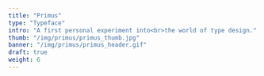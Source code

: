 ```yaml
---
title: "Primus"
type: "Typeface"
intro: "A first personal experiment into<br>the world of type design."
thumb: "/img/primus/primus_thumb.jpg"
banner: "/img/primus/primus_header.gif"
draft: true
weight: 6
---
```

<!-- <div class="row">
    <div class="col-xs-12">
        <img src="/img/primus/primus_header.gif" alt="project-img" class="project-img">
    </div>
</div> -->
